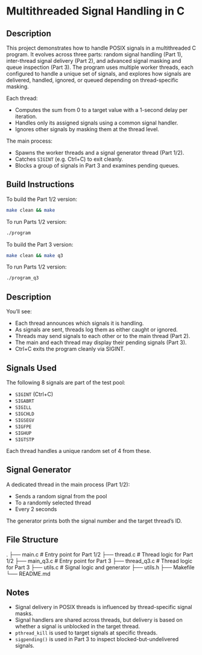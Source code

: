 # Multithreaded Signal Handling in C

## Description

This project demonstrates how to handle POSIX signals in a multithreaded C program. It evolves across three parts: random signal handling (Part 1), inter-thread signal delivery (Part 2), and advanced signal masking and queue inspection (Part 3). The program uses multiple worker threads, each configured to handle a unique set of signals, and explores how signals are delivered, handled, ignored, or queued depending on thread-specific masking.

Each thread:

- Computes the sum from 0 to a target value with a 1-second delay per iteration.
- Handles only its assigned signals using a common signal handler.
- Ignores other signals by masking them at the thread level.

The main process:

- Spawns the worker threads and a signal generator thread (Part 1/2).
- Catches `SIGINT` (e.g. Ctrl+C) to exit cleanly.
- Blocks a group of signals in Part 3 and examines pending queues.

## Build Instructions

To build the Part 1/2 version:

```bash
make clean && make 
```
To run Parts 1/2 version:
```bash
./program
```

To build the Part 3 version:

```bash
make clean && make q3
```
To run Parts 1/2 version:
```bash
./program_q3
```

## Description
You’ll see:
- Each thread announces which signals it is handling.
- As signals are sent, threads log them as either caught or ignored.
- Threads may send signals to each other or to the main thread (Part 2).
- The main and each thread may display their pending signals (Part 3).
- Ctrl+C exits the program cleanly via SIGINT.

## Signals Used

The following 8 signals are part of the test pool:

- `SIGINT` (Ctrl+C)
- `SIGABRT`
- `SIGILL`
- `SIGCHLD`
- `SIGSEGV`
- `SIGFPE`
- `SIGHUP`
- `SIGTSTP`

Each thread handles a unique random set of 4 from these.

## Signal Generator

A dedicated thread in the main process (Part 1/2):

- Sends a random signal from the pool
- To a randomly selected thread
- Every 2 seconds

The generator prints both the signal number and the target thread’s ID.

## File Structure
.
├── main.c         # Entry point for Part 1/2
├── thread.c       # Thread logic for Part 1/2
├── main_q3.c      # Entry point for Part 3
├── thread_q3.c    # Thread logic for Part 3
├── utils.c        # Signal logic and generator
├── utils.h
├── Makefile
└── README.md

## Notes

- Signal delivery in POSIX threads is influenced by thread-specific signal masks.
- Signal handlers are shared across threads, but delivery is based on whether a signal is unblocked in the target thread.
- `pthread_kill` is used to target signals at specific threads.
- `sigpending()` is used in Part 3 to inspect blocked-but-undelivered signals.
